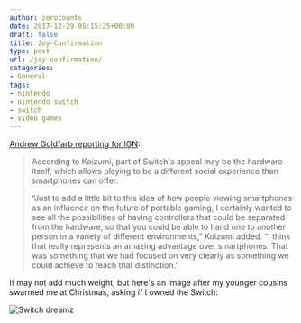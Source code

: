 ```yaml
---
author: zerocounts
date: 2017-12-29 05:15:25+00:00
draft: false
title: Joy-Confirmation
type: post
url: /joy-confirmation/
categories:
- General
tags:
- nintendo
- nintendo switch
- switch
- video games
---
```


[Andrew Goldfarb reporting for IGN](http://www.ign.com/articles/2017/12/29/nintendo-explains-how-switch-reaffirms-the-value-of-portable-gaming):

> According to Koizumi, part of Switch's appeal may be the hardware itself, which allows playing to be a different social experience than smartphones can offer.
>
> “Just to add a little bit to this idea of how people viewing smartphones as an influence on the future of portable gaming, I certainly wanted to see all the possibilities of having controllers that could be separated from the hardware, so that you could be able to hand one to another person in a variety of different environments,” Koizumi added. “I think that really represents an amazing advantage over smartphones. That was something that we had focused on very clearly as something we could achieve to reach that distinction.”

It may not add much weight, but here's an image after my younger cousins swarmed me at Christmas, asking if I owned the Switch:

![Switch dreamz](/img_0214.jpg)
